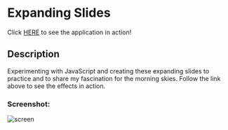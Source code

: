 # Expanding Slides

Click [HERE](https://sunrise-stories.netlify.app/) to see the application in action!

## Description

Experimenting with JavaScript and creating these expanding slides to practice and to share my fascination for the morning skies.
Follow the link above to see the effects in action. 

### Screenshot:

![screen](images/screenshot.png "Screen")
